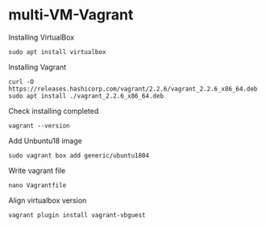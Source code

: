 # multi-VM-Vagrant

Installing VirtualBox
``` 
sudo apt install virtualbox
``` 
Installing Vagrant
``` 
curl -O https://releases.hashicorp.com/vagrant/2.2.6/vagrant_2.2.6_x86_64.deb
sudo apt install ./vagrant_2.2.6_x86_64.deb
``` 
Check installing completed
``` 
vagrant --version
```
Add Unbuntu18 image
``` 
sudo vagrant box add generic/ubuntu1804
``` 
Write vagrant file 
``` 
nano Vagrantfile
``` 

Align virtualbox version 
``` 
vagrant plugin install vagrant-vbguest
``` 

